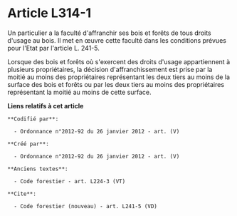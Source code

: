 # Article L314-1

Un particulier a la faculté d'affranchir ses bois et forêts de tous droits d'usage au bois. Il met en œuvre cette faculté
dans les conditions prévues pour l'Etat par l'article L. 241-5.

Lorsque des bois et forêts où s'exercent des droits d'usage appartiennent à plusieurs propriétaires, la décision
d'affranchissement est prise par la moitié au moins des propriétaires représentant les deux tiers au moins de la surface des
bois et forêts ou par les deux tiers au moins des propriétaires représentant la moitié au moins de cette surface.

**Liens relatifs à cet article**

	**Codifié par**:

	  - Ordonnance n°2012-92 du 26 janvier 2012 - art. (V)

	**Créé par**:

	  - Ordonnance n°2012-92 du 26 janvier 2012 - art. (V)

	**Anciens textes**:

	  - Code forestier - art. L224-3 (VT)

	**Cite**:

	  - Code forestier (nouveau) - art. L241-5 (VD)
